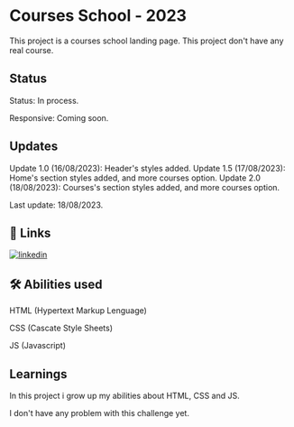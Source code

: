 
# Courses School - 2023

This project is a courses school landing page. This project don't have any real course.
## Status

Status: In process.

Responsive: Coming soon.

## Updates

Update 1.0 (16/08/2023): Header's styles added.
Update 1.5 (17/08/2023): Home's section styles added, and more courses option.
Update 2.0 (18/08/2023): Courses's section styles added, and more courses option.

Last update: 18/08/2023.

## 🔗 Links
[![linkedin](https://img.shields.io/badge/linkedin-0A66C2?style=for-the-badge&logo=linkedin&logoColor=white)](https://www.linkedin.com/in/wesllen-do-carmo-ara%C3%BAjo-0b1115276/)


## 🛠 Abilities used
HTML (Hypertext Markup Lenguage)

CSS (Cascate Style Sheets)

JS (Javascript)
## Learnings

In this project i grow up my abilities about HTML, CSS and JS.

I don't have any problem with this challenge yet.



